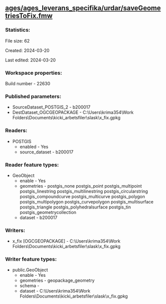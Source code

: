﻿## [ages/ages_leverans_specifika/urdar/saveGeometriesToFix.fmw](https://github.com/kicki58/kix_working_dir/blob/master/ages/ages_leverans_specifika/urdar/saveGeometriesToFix.fmw)

### Statistics:
File size: 62

Created: 2024-03-20

Last edited: 2024-03-20


### Workspace properties:
Build number    - 22630

### Published parameters:
*  SourceDataset_POSTGIS_2    -   b200017
*  DestDataset_OGCGEOPACKAGE    -   C:\Users\krima354\Work Folders\Documents\kicki_arbetsfiler\slask\x_fix.gpkg

### Readers:
*  POSTGIS
    * enabled    -  Yes
    * source_dataset    -   b200017

### Reader feature types:
*  GeoObject
    * enable - Yes
    * geometries - postgis_none postgis_point postgis_multipoint postgis_linestring postgis_multilinestring postgis_circularstring postgis_compoundcurve postgis_multicurve postgis_polygon postgis_multipolygon postgis_curvepolygon postgis_multisurface postgis_triangle postgis_polyhedralsurface postgis_tin postgis_geometrycollection
    * dataset - b200017


### Writers:
*  x_fix [OGCGEOPACKAGE]    -   C:\Users\krima354\Work Folders\Documents\kicki_arbetsfiler\slask\x_fix.gpkg

### Writer feature types:
*  public.GeoObject
    * enable - Yes
    * geometries - geopackage_geometry
    * schema - 
    * dataset - C:\Users\krima354\Work Folders\Documents\kicki_arbetsfiler\slask\x_fix.gpkg


